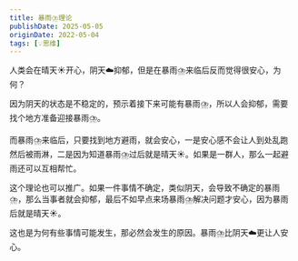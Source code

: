 ```yaml
---
title: 暴雨⛈️理论
publishDate: 2025-05-05
originDate: 2022-05-04
tags: [💡思维]
---
```


人类会在晴天☀️开心，阴天☁️抑郁，但是在暴雨⛈️来临后反而觉得很安心，为何？

因为阴天的状态是不稳定的，预示着接下来可能有暴雨⛈️，所以人会抑郁，需要找个地方准备迎接暴雨⛈️。

而暴雨⛈️来临后，只要找到地方避雨，就会安心，一是安心感不会让人到处乱跑然后被雨淋，二是因为知道暴雨⛈️过后就是晴天☀️。如果是一群人，那么一起避雨还可以互相帮忙。

这个理论也可以推广。如果一件事情不确定，类似阴天，会导致不确定的暴雨⛈️，那么当事者就会抑郁，最后不如早点来场暴雨⛈️解决问题才安心，因为暴雨后就是晴天☀️。

这也是为何有些事情可能发生，那必然会发生的原因。暴雨⛈️比阴天☁️更让人安心。
